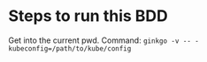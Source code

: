 # Steps to run this BDD

Get into the current pwd.
Command: `ginkgo -v -- -kubeconfig=/path/to/kube/config`
